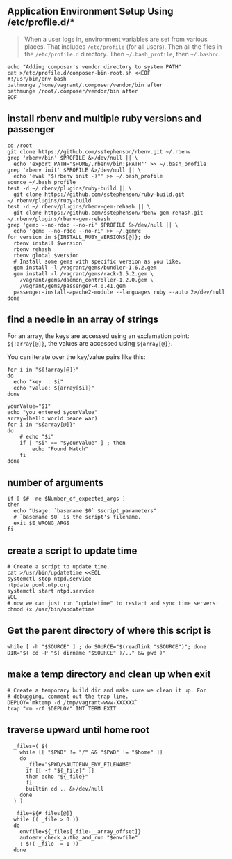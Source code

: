 Application Environment Setup Using /etc/profile.d/*
---
> When a user logs in, environment variables are set from various places.  That includes `/etc/profile` (for all users).
> Then all the files in the `/etc/profile.d` directory.
> Then `~/.bash_profile`, then `~/.bashrc`.
```shell
echo "Adding composer's vendor directory to system PATH"
cat >/etc/profile.d/composer-bin-root.sh <<EOF
#!/usr/bin/env bash
pathmunge /home/vagrant/.composer/vendor/bin after
pathmunge /root/.composer/vendor/bin after
EOF
```


install rbenv and multiple ruby versions and passenger
---
```shell
cd /root
git clone https://github.com/sstephenson/rbenv.git ~/.rbenv
grep 'rbenv/bin' $PROFILE &>/dev/null || \
  echo 'export PATH="$HOME/.rbenv/bin:$PATH"' >> ~/.bash_profile
grep 'rbenv init' $PROFILE &>/dev/null || \
  echo 'eval "$(rbenv init -)"' >> ~/.bash_profile
source ~/.bash_profile
test -d ~/.rbenv/plugins/ruby-build || \
  git clone https://github.com/sstephenson/ruby-build.git ~/.rbenv/plugins/ruby-build
test -d ~/.rbenv/plugins/rbenv-gem-rehash || \
  git clone https://github.com/sstephenson/rbenv-gem-rehash.git ~/.rbenv/plugins/rbenv-gem-rehash
grep 'gem: --no-rdoc --no-ri' $PROFILE &>/dev/null || \
  echo 'gem: --no-rdoc --no-ri' >> ~/.gemrc
for version in ${INSTALL_RUBY_VERSIONS[@]}; do
  rbenv install $version
  rbenv rehash
  rbenv global $version
  # Install some gems with specific version as you like.
  gem install -l /vagrant/gems/bundler-1.6.2.gem
  gem install -l /vagrant/gems/rack-1.5.2.gem \
    /vagrant/gems/daemon_controller-1.2.0.gem \
    /vagrant/gems/passenger-4.0.41.gem
  passenger-install-apache2-module --languages ruby --auto 2>/dev/null
done
```
find a needle in an array of strings
---
For an array, the keys are accessed using an exclamation point: `${!array[@]}`, the values are accessed using `${array[@]}`.

You can iterate over the key/value pairs like this:
```shell
for i in "${!array[@]}"
do
  echo "key  : $i"
  echo "value: ${array[$i]}"
done
```

```
yourValue="$1"
echo "you entered $yourValue"
array=(hello world peace war)
for i in "${array[@]}"
do
    # echo "$i"
    if [ "$i" == "$yourValue" ] ; then
        echo "Found Match"
    fi
done
```
number of arguments
---
```shell
if [ $# -ne $Number_of_expected_args ]
then
  echo "Usage: `basename $0` $script_parameters"
  # `basename $0` is the script's filename.
  exit $E_WRONG_ARGS
fi
```
create a script to update time
---
```shell
# Create a script to update time.
cat >/usr/bin/updatetime <<EOL
systemctl stop ntpd.service
ntpdate pool.ntp.org
systemctl start ntpd.service
EOL
# now we can just run "updatetime" to restart and sync time servers:
chmod +x /usr/bin/updatetime
```
Get the parent directory of where this script is
---
```shell
while [ -h "$SOURCE" ] ; do SOURCE="$(readlink "$SOURCE")"; done
DIR="$( cd -P "$( dirname "$SOURCE" )/.." && pwd )"
```
make a temp directory and clean up when exit
---
```shell
# Create a temporary build dir and make sure we clean it up. For
# debugging, comment out the trap line.
DEPLOY=`mktemp -d /tmp/vagrant-www-XXXXXX`
trap "rm -rf $DEPLOY" INT TERM EXIT
```
traverse upward until home root
---
```shell
  _files=( $(
    while [[ "$PWD" != "/" && "$PWD" != "$home" ]]
    do
      _file="$PWD/$AUTOENV_ENV_FILENAME"
      if [[ -f "${_file}" ]]
      then echo "${_file}"
      fi
      builtin cd .. &>/dev/null
    done
  ) )
  
  _file=${#_files[@]}
  while (( _file > 0 ))
  do
    envfile=${_files[_file-__array_offset]}
    autoenv_check_authz_and_run "$envfile"
    : $(( _file -= 1 ))
  done
```
